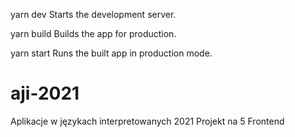 yarn dev
   Starts the development server.

yarn build
   Builds the app for production.

yarn start
   Runs the built app in production mode.

# aji-2021
Aplikacje w językach interpretowanych 2021
Projekt na 5
Frontend
